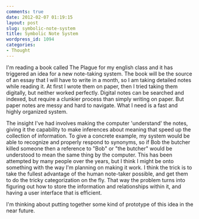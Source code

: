 ```yaml
---
comments: true
date: 2012-02-07 01:19:15
layout: post
slug: symbolic-note-system
title: Symbolic Note System
wordpress_id: 1094
categories:
- Thought
---
```


I'm reading a book called The Plague for my english class and it has triggered an idea for a new note-taking system. The book will be the source of an essay that I will have to write in a month, so I am taking detailed notes while reading it. At first I wrote them on paper, then I tried taking them digitally, but neither worked perfectly. Digital notes can be searched and indexed, but require a clunkier process than simply writing on paper. But paper notes are messy and hard to navigate. What I need is a fast and highly organized system.

<!--more-->

The insight I've had involves making the computer 'understand' the notes, giving it the capability to make inferences about meaning that speed up the collection of information. To give a concrete example, my system would be able to recognize and properly respond to synonyms, so if Bob the butcher killed someone then a reference to "Bob" or "the butcher" would be understood to mean the same thing by the computer. This has been attempted by many people over the years, but I think I might be onto something with the way I'm planning on making it work. I think the trick is to take the fullest advantage of the human note-taker possible, and get them to do the tricky categorization on the fly. That way the problem turns into figuring out how to store the information and relationships within it, and having a user interface that is efficient.

I'm thinking about putting together some kind of prototype of this idea in the near future.
